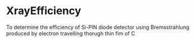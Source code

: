 # XrayEfficiency
To determine the efficiency of Si-PIN diode detector using Bremsstrahlung produced by electron travelling thorugh thin fim of C
